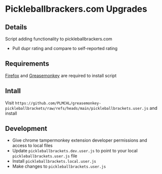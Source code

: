 # Pickleballbrackers.com Upgrades

## Details

Script adding functionality to pickleballbrackers.com

-   Pull dupr rating and compare to self-reported rating

## Requirements

[Firefox](https://www.mozilla.org/en-US/firefox/) and [Greasemonkey](https://addons.mozilla.org/en-US/firefox/addon/greasemonkey/) are required to install script

## Intall

Visit `https://github.com/PLMCHL/greasemonkey-pickleballbrackets/raw/refs/heads/main/pickleballbrackets.user.js` and install

## Development

-   Give chrome tampermonkey extension developer permissions and access to local files
-   Update `pickleballbrackets.dev.user.js` to point to your local `pickleballbrackets.user.js` file
-   Install `pickleballbrackets.local.user.js`
-   Make changes to `pickleballbrackets.user.js`
